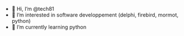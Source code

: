 - 👋 Hi, I’m @tech81
- 👀 I’m interested in software developpement (delphi, firebird, mormot, python)
- 🌱 I’m currently learning python

<!---
tech81/tech81 is a ✨ special ✨ repository because its `README.md` (this file) appears on your GitHub profile.
You can click the Preview link to take a look at your changes.
--->
